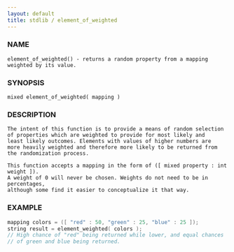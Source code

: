 ```yaml
---
layout: default
title: stdlib / element_of_weighted
---
```


### NAME

    element_of_weighted() - returns a random property from a mapping weighted by its value.

### SYNOPSIS

    mixed element_of_weighted( mapping )

### DESCRIPTION

    The intent of this function is to provide a means of random selection
    of properties which are weighted to provide for most likely and
    least likely outcomes. Elements with values of higher numbers are
    more heavily weighted and therefore more likely to be returned from
    the randomization process.

    This function accepts a mapping in the form of ([ mixed property : int weight ]).
    A weight of 0 will never be chosen. Weights do not need to be in percentages,
    although some find it easier to conceptualize it that way.


### EXAMPLE

```c
mapping colors = ([ "red" : 50, "green" : 25, "blue" : 25 ]);
string result = element_weighted( colors );
// High chance of "red" being returned while lower, and equal chances
// of green and blue being returned.
```

